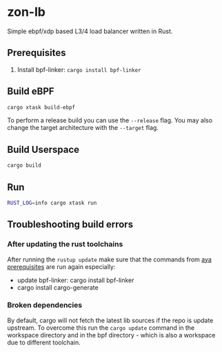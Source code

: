 # zon-lb
Simple ebpf/xdp based L3/4 load balancer written in Rust.

## Prerequisites

1. Install bpf-linker: `cargo install bpf-linker`

## Build eBPF

```bash
cargo xtask build-ebpf
```

To perform a release build you can use the `--release` flag.
You may also change the target architecture with the `--target` flag.

## Build Userspace

```bash
cargo build
```

## Run

```bash
RUST_LOG=info cargo xtask run
```

## Troubleshooting build errors
### After updating the rust toolchains
After running the `rustup update` make sure that the commands from
[aya prerequisites](https://aya-rs.dev/book/start/development/#prerequisites) are
run again especially:
- update bpf-linker: cargo install bpf-linker
- cargo install cargo-generate
### Broken dependencies
By default, cargo will not fetch the latest lib sources if the repo is update upstream.
To overcome this run the `cargo update` command in the workspace directory and in the
bpf directory - which is also a workspace due to different toolchain.

